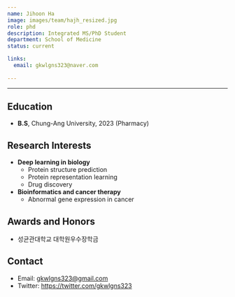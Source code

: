 ```yaml
---
name: Jihoon Ha
image: images/team/hajh_resized.jpg
role: phd
description: Integrated MS/PhD Student
department: School of Medicine
status: current

links:
  email: gkwlgns323@naver.com
 
---
```


---

## Education

* **B.S**, Chung-Ang University, 2023 (Pharmacy)
  
## Research Interests

* **Deep learning in biology**
    - Protein structure prediction
    - Protein representation learning
    - Drug discovery
* **Bioinformatics and cancer therapy**
    - Abnormal gene expression in cancer

## Awards and Honors

* 성균관대학교 대학원우수장학금

## Contact

* Email: gkwlgns323@gmail.com
* Twitter: https://twitter.com/gkwlgns323


